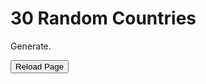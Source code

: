 <html>
	<body>        		
		
 <h1>30 Random Countries</h1>
		<p id="demo">Generate.</p>
    <script>
document.getElementById("demo").onclick = function() {myFunction()};
function myFunction() {
  
var words = ["Afghanistan",
"Albania",
"Algeria",
"Andorra",
"Angola",
"Antigua and Barbuda",
"Argentina",
"Armenia",
"Australia",
"Austria",
"Azerbaijan",
"Bahamas",
"Bahrain",
"Bangladesh",
"Barbados",
"Belarus",
"Belgium",
"Belize",
"Benin",
"Bhutan",
"Bolivia (Plurinational State of)",
"Bosnia and Herzegovina",
"Botswana",
"Brazil",
"Bulgaria",
"Burkina Faso",
"Burundi",
"Cambodia",
"Cameroon",
"Canada",
"Central African Republic",
"Chad",
"Chile",
"China",
"Colombia",
"Comoros",
"Congo",
"Congo (Democratic Republic of the)",
"Costa Rica",
"Côte d'Ivoire",
"Croatia",
"Cuba",
"Cyprus",
"Czechia",
"Denmark",
"Djibouti",
"Dominica",
"Dominican Republic",
"Ecuador",
"Egypt",
"El Salvador",
"Equatorial Guinea",
"Eritrea",
"Estonia",
"Eswatini (Kingdom of)",
"Ethiopia",
"Fiji",
"Finland",
"France",
"Gabon",
"Gambia",
"Georgia",
"Germany",
"Ghana",
"Greece",
"Grenada",
"Guatemala",
"Guinea",
"Guinea-Bissau",
"Guyana",
"Haiti",
"Honduras",
"Hungary",
"Iceland",
"India",
"Indonesia",
"Iran (Islamic Republic of)",
"Iraq",
"Ireland",
"Israel",
"Italy",
"Jamaica",
"Japan",
"Jordan",
"Kazakhstan",
"Kenya",
"Kiribati",
"Korea (Republic of)",
"Kuwait",
"Kyrgyzstan",
"Lao People's Democratic Republic",
"Latvia",
"Lebanon",
"Lesotho",
"Liberia",
"Libya",
"Lithuania",
"Luxembourg",
"Madagascar",
"Malawi",
"Malaysia",
"Maldives",
"Mali",
"Malta",
"Marshall Islands",
"Mauritania",
"Mauritius",
"Mexico",
"Micronesia (Federated States of)",
"Moldova (Republic of)",
"Mongolia",
"Montenegro",
"Morocco",
"Mozambique",
"Myanmar",
"Namibia",
"Nepal",
"Netherlands",
"New Zealand",
"Nicaragua",
"Niger",
"Nigeria",
"North Macedonia",
"Norway",
"Oman",
"Pakistan",
"Palestine, State of",
"Panama",
"Papua New Guinea",
"Paraguay",
"Peru",
"Philippines",
"Poland",
"Portugal",
"Qatar",
"Romania",
"Russian Federation",
"Rwanda",
"Saint Lucia",
"Saint Vincent and the Grenadines",
"Samoa",
"Sao Tome and Principe",
"Saudi Arabia",
"Senegal",
"Serbia",
"Seychelles",
"Sierra Leone",
"Singapore",
"Slovakia",
"Slovenia",
"Solomon Islands",
"South Africa",
"South Sudan",
"Spain",
"Sri Lanka",
"Sudan",
"Suriname",
"Sweden",
"Switzerland",
"Syrian Arab Republic",
"Tajikistan",
"Tanzania (United Republic of)",
"Thailand",
"Timor-Leste",
"Togo",
"Tonga",
"Trinidad and Tobago",
"Tunisia",
"Turkey",
"Turkmenistan",
"Uganda",
"Ukraine",
"United Arab Emirates",
"United Kingdom",
"United States",
"Uruguay",
"Uzbekistan",
"Vanuatu",
"Venezuela (Bolivarian Republic of)",
"Vietnam",
"Yemen",
"Zambia",
"Zimbabwe"];

function fisherYates (arr) {
  for (var i = arr.length - 1; i >= 0; i--) {
    var j = Math.floor(Math.random() * (i + 1));
    var temp = arr[i];
    arr[i] = arr[j];
    arr[j] = temp;
  }
  return arr;
}

f=fisherYates(words);

document.getElementById("demo").innerHTML = ("<p>" + f[0] + "</p>" + "<p>" + f[1] + "</p>" + "<p>" + f[2] + "</p>" + "<p>" + f[3] + "</p>" + "<p>" + f[4] + "</p>" + "<p>" + f[5] + "</p>" + "<p>" + f[6] + "</p>" + "<p>" + f[7] + "</p>" + "<p>" + f[8] + "</p>" + "<p>" + f[9] + "</p>" + "<p>" + "<p>" + f[10] + "</p>" + "<p>"+ "<p>" + f[11] + "</p>" + "<p>"+ "<p>" + f[12] + "</p>" + "<p>"+ "<p>" + f[13] + "</p>" + "<p>"+ "<p>" + f[14] + "</p>" + "<p>"+ "<p>" + f[15] + "</p>" + "<p>"+ "<p>" + f[16] + "</p>" + "<p>"+ "<p>" + f[17] + "</p>" + "<p>"+ "<p>" + f[18] + "</p>" + "<p>"+ "<p>" + f[19] + "</p>" + "<p>"+ "<p>" + f[20] + "</p>" + "<p>"+ "<p>" + f[21] + "</p>" + "<p>"+ "<p>" + f[22] + "</p>" + "<p>"+ "<p>" + f[23] + "</p>" + "<p>"+ "<p>" + f[24] + "</p>" + "<p>"+ "<p>" + f[25] + "</p>" + "<p>"+ "<p>" + f[26] + "</p>" + "<p>"+ "<p>" + f[27] + "</p>" + "<p>"+ "<p>" + f[28] + "</p>" + "<p>"+ "<p>" + f[29] + "</p>" + "<p>");}
    </script>
    
<FORM>
<INPUT Type="button" VALUE="Reload Page" onClick="history.go(0)">
</FORM>
    <body>   
